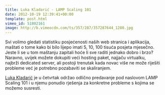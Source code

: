 ```yaml
---
title: Luka Kladarić - LAMP Scaling 101
date: 2012-10-19 12:39:41+00:00
template: post.html
vimeo_id: 51802161
image: http://b.vimeocdn.com/ts/357/287/357287644_1280.jpg
---
```


Svi volimo gledati statistiku posjećenosti naših web stranica i aplikacija,
maštati o tome kako bi bilo lijepo imati 5, 10, 100 tisuća posjeta mjesečno.
Jeste li se u tom maštanju zapitali hoće li sve raditi jednako dobro i brzo?
Naravno, uvijek možete dokupiti veći hosting paket, najjaču virtualku, najbrži
dedicated server, ali postoji trenutak kada novac više ne može riješiti probleme
već je potrebno pozabaviti se skaliranjem.

[Luka Kladarić](https://twitter.com/allixsenos) je u četvrtak održao odlično
predavanje pod naslovom LAMP Scaling 101 i u njemu ponudio rješenja za
konkretne probleme s kojima se možemo susresti.
